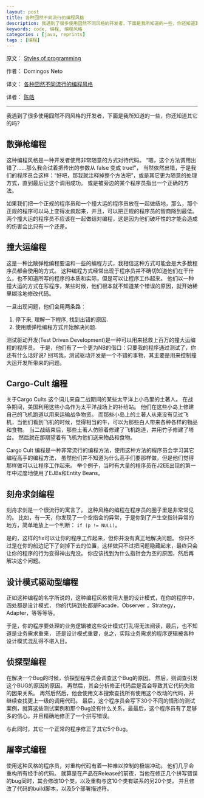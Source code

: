 ```yaml
---
layout: post
title: 各种囧然不同流行的编程风格
description: 我遇到了很多使用囧然不同风格的开发者，下面是我所知道的一些，你还知道其它的吗? 
keywords: code, 编程, 编程风格
categories : [java, reprints]
tags : [编程]
---
```


原文： [Styles of programming](http://www.codeinstructions.com/2008/10/styles-of-programming.html)

作者： Domingos Neto

译文： [各种囧然不同流行的编程风格](http://coolshell.cn/articles/2058.html)

译者： [陈皓](http://coolshell.cn)

-------------------

我遇到了很多使用囧然不同风格的开发者，下面是我所知道的一些，你还知道其它的吗? 

## 散弹枪编程

这种编程风格是一种开发者使用非常随意的方式对待代码。
“嗯，这个方法调用出错了……那么我会试着把传出的参数从 false 变成 true!”，
当然依然出错，于是我们的程序员会这样：“好吧，那我就注释掉整个方法吧”，或是其它更为随意的处理方式，直到最后让这个调用成功。
或是被旁边的某个程序员指出一个正确的方法。

如果我们把一个正规的程序员和一个撞大运的程序员放在一起做结地，那么，那个正规的程序可以马上变得发疯起来，并且，可以把正规的程序员的智商降到最低。
两个撞大运的程序员不应该在一起做结对编程，这是因为他们破坏性的才能会造成的伤害会比只有一个还差。

## 撞大运编程

这是一种比散弹枪编程要温和一些的编程方式，我相信这种方式可能会是大多数程序员都会使用的方式。
这种编程方式经常出现于程序员并不确切知道他们在干什么，也不知道所写的程序的本质和实际，但是可以让程序工作起来。
他们以一种撞大运的方式在写程序，某些时候，他们根本就不知道某个错误的原因，就开始稀里糊涂地修改代码。

一旦出现问题，他们会用两条路：

1. 停下来, 理解一下程序, 找到出错的原因.
2. 使用散弹枪编程方式开始解决问题.

测试驱动开发(Test Driven Development)是一种可以用来拯救上百万的撞大运编程的程序员。
于是，他们有了一个更为NB的借口：只要我的程序通过测试了，你还有什么话好说?
别骂我，测试驱动开发是一个不错的事物，其主要是用来控制撞大运开发所带来的问题。

## Cargo-Cult 编程

关于Cargo Cults 这个词儿来自二战期间的某些太平洋上小岛里的土著人。
在战争期间，美国利用这些小岛作为太平洋战场上的补给站。
他们在这些小岛上修建自己的飞机跑道以用来运输战争物资。
而那些小岛上的土著人从来没有见过飞机，当他们看到飞机的时候，觉得相当的牛，可以为那些白人带来各种各样的物品和食物。
当二战结束后，那些土著人仿照着修建了飞机跑道，并用竹子修建了塔台。
然后就在那期望着有飞机为他们送来物品和食物。

Cargo Cult 编程是一种非常流行的编程方法，使用这种方法的程序员会学习其它编程高手的编程方法，
虽然他们并不知道为什么高手们要那样做，但是他们觉得那样做可以让程序工作起来。
举个例子，当时有大量的程序员在J2EE出现的第一年中过度地使用了EJBs和Entity Beans。

## 刻舟求剑编程

刻舟求剑是一个很流行的寓言了。
这种风格的编程在程序员的圈子里是非常常见的。
比如，有一天，你发现了一个空指会的异常，于是你到了产生空指针异常的地方，简单地放上一个判断： `if (p != NULL)`。

是的，这样的fix可以让你的程序工作起来，但你并没有真正地解决问题。
你只不过是在你的船边记下了剑掉下去的位置，这样做只不过把问题隐藏起来，最终只会让你的程序的行为变得神出鬼没。
你应该找到为什么指针会为空的原因，然后再解决这个问题。

## 设计模式驱动型编程

正如这种编程的名字所说的，这种编程风格使用大量的设计模式，在你的程序中，四处都是设计模式，
你的代码到处都是Facade，Observer ，Strategy，Adapter，等等等等。

于是，你的程序要处理的业务逻辑被这些设计模式打乱得无法阅读，最后，也不知道是业务需求重来，
还是设计模式重要，总之，实际业务需求的程序逻辑被各种设计模式混乱得不堪入目。

## 侦探型编程

在解决一个Bug的时候，侦探型程序员会调查这个Bug的原因。
然后，则调查引发这个BUG的原因的原因。
再然后，其会分析修正代码后是否会导致其它代码失败的因果关系。
再然后然后，他会使用文本搜索查找所有使用这个改动的代码，并继续查找更上一级的调用代码。
最后，这个程序员会写下30个不同的情形的测试案例，就算这些测试案例和那个Bug没有什么关系，最最后，这个程序员有了足够多的信心，并且精确地修正了一个拼写错误。

与此同时，其它一个正常的程序修正了其它5个Bug。

## 屠宰式编程

使用这种风格的程序员，对重构代码有着一种难以控制的极端冲动。
他们几乎会重构所有经手的代码。
就算是在产品在Release的前夜，当他在修正几个拼写错误的bug同时，其会修改10个类，以及重构与这10个类有联系的另20个类，
并且修改了代码的build脚本，以及5个部署描述符。

